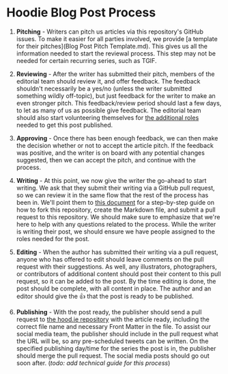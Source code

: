 # Hoodie Blog Post Process

1. **Pitching** - Writers can pitch us articles via this repository's GitHub issues. To make it easier for all parties involved, we provide [a template for their pitches](Blog Post Pitch Template.md). This gives us all the information needed to start the reviewal process. This step may not be needed for certain recurring series, such as TGIF.

2. **Reviewing** - After the writer has submitted their pitch, members of the editorial team should review it, and offer feedback. The feedback shouldn't necessarily be a yes/no (unless the writer submitted something wildly off-topic), but just feedback for the writer to make an even stronger pitch. This feedback/review period should last a few days, to let as many of us as possible give feedback. The editorial team should also start volunteering themselves for [the additional roles](team-roles.md) needed to get this post published.

3. **Approving** - Once there has been enough feedback, we can then make the decision whether or not to accept the article pitch. If the feedback was positive, and the writer is on board with any potential changes suggested, then we can accept the pitch, and continue with the process.

4. **Writing** - At this point, we now give the writer the go-ahead to start writing. We ask that they submit their writing via a GitHub pull request, so we can review it in the same flow that the rest of the process has been in. We'll point them to [this document](submit-post.md) for a step-by-step guide on how to fork this repository, create the Markdown file, and submit a pull request to this repository. We should make sure to emphasize that we're here to help with any questions related to the process. While the writer is writing their post, we should ensure we have people assigned to the roles needed for the post.

5. **Editing** - When the author has submitted their writing via a pull request, anyone who has offered to edit should leave comments on the pull request with their suggestions. As well, any illustrators, photographers, or contributors of additional content should post their content to this pull request, so it can be added to the post. By the time editing is done, the post should be complete, with all content in place. The author and an editor should give the :+1: that the post is ready to be published.

6. **Publishing** - With the post ready, the publisher should send a pull request to [the hood.ie repository](https://github.com/hoodiehq/hood.ie) with the article ready, including the correct file name and necessary Front Matter in the file. To assist our social media team, the publisher should include in the pull request what the URL will be, so any pre-scheduled tweets can be written. On the specified publishing day/time for the series the post is in, the publisher should merge the pull request. The social media posts should go out soon after. (*todo: add technical guide for this process*)
